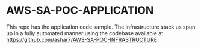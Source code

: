 # AWS-SA-POC-APPLICATION
This repo has the application code sample.
The infrastructure stack us spun up in a fully automated manner using the codebase available at https://github.com/ashar7/AWS-SA-POC-INFRASTRUCTURE
